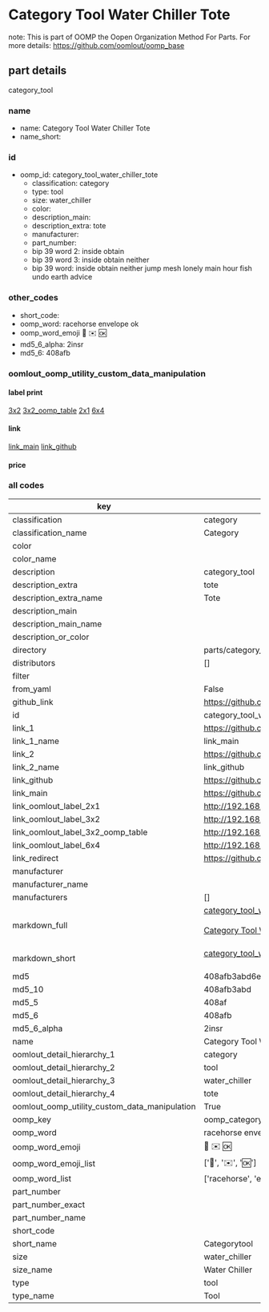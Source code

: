 # Category Tool Water Chiller Tote  

note: This is part of OOMP the Oopen Organization Method For Parts. For more details: https://github.com/oomlout/oomp_base

##  part details
  



category_tool



### name
* name: Category Tool Water Chiller Tote
* name_short: 
### id
* oomp_id: category_tool_water_chiller_tote
  * classification: category
  * type: tool
  * size: water_chiller
  * color: 
  * description_main: 
  * description_extra: tote
  * manufacturer: 
  * part_number: 
  * bip 39 word 2: inside obtain
  * bip 39 word 3: inside obtain neither
  * bip 39 word: inside obtain neither jump mesh lonely main hour fish undo earth advice

### other_codes
* short_code: 
* oomp_word: racehorse envelope ok
* oomp_word_emoji :racehorse: :envelope: :ok:
* md5_6_alpha: 2insr
* md5_6: 408afb






### oomlout_oomp_utility_custom_data_manipulation
#### label print
[3x2](http://192.168.1.245:1112/?label=oomp%202insr)
[3x2_oomp_table](http://192.168.1.108:1112/?label=oomp%202insr)
[2x1](http://192.168.1.242:1112/?label=oomp%202insr)
[6x4](http://192.168.1.55:1112/?label=oomp%202insr)    

#### link

[link_main](https://github.com/oomlout/oomlout_oomp_version_1_messy/tree/main/parts/category_tool_water_chiller_tote) [link_github](https://github.com/oomlout/oomlout_oomp_version_1_messy/tree/main/parts/category_tool_water_chiller_tote)                             

#### price







### all codes 
| key | value |  
| --- | --- |  
| classification | category |  
| classification_name | Category |  
| color |  |  
| color_name |  |  
| description | category_tool |  
| description_extra | tote |  
| description_extra_name | Tote |  
| description_main |  |  
| description_main_name |  |  
| description_or_color |   |  
| directory | parts/category_tool_water_chiller_tote |  
| distributors | [] |  
| filter |  |  
| from_yaml | False |  
| github_link | https://github.com/oomlout/oomlout_oomp_part_src/tree/main/parts/category_tool_water_chiller_tote |  
| id | category_tool_water_chiller_tote |  
| link_1 | https://github.com/oomlout/oomlout_oomp_version_1_messy/tree/main/parts/category_tool_water_chiller_tote |  
| link_1_name | link_main |  
| link_2 | https://github.com/oomlout/oomlout_oomp_version_1_messy/tree/main/parts/category_tool_water_chiller_tote |  
| link_2_name | link_github |  
| link_github | https://github.com/oomlout/oomlout_oomp_version_1_messy/tree/main/parts/category_tool_water_chiller_tote |  
| link_main | https://github.com/oomlout/oomlout_oomp_version_1_messy/tree/main/parts/category_tool_water_chiller_tote |  
| link_oomlout_label_2x1 | http://192.168.1.242:1112/?label=oomp%202insr |  
| link_oomlout_label_3x2 | http://192.168.1.245:1112/?label=oomp%202insr |  
| link_oomlout_label_3x2_oomp_table | http://192.168.1.108:1112/?label=oomp%202insr |  
| link_oomlout_label_6x4 | http://192.168.1.55:1112/?label=oomp%202insr |  
| link_redirect | https://github.com/oomlout/oomlout_oomp_version_1_messy/tree/main/parts/category_tool_water_chiller_tote |  
| manufacturer |  |  
| manufacturer_name |  |  
| manufacturers | [] |  
| markdown_full | [category_tool_water_chiller_tote](none)<br>[](none)<br>[Category Tool Water Chiller Tote](none)<br><br> |  
| markdown_short | [category_tool_water_chiller_tote](none)<br><br> |  
| md5 | 408afb3abd6e50ca0ec5e78f286623a9 |  
| md5_10 | 408afb3abd |  
| md5_5 | 408af |  
| md5_6 | 408afb |  
| md5_6_alpha | 2insr |  
| name | Category Tool Water Chiller Tote |  
| oomlout_detail_hierarchy_1 | category |  
| oomlout_detail_hierarchy_2 | tool |  
| oomlout_detail_hierarchy_3 | water_chiller |  
| oomlout_detail_hierarchy_4 | tote |  
| oomlout_oomp_utility_custom_data_manipulation | True |  
| oomp_key | oomp_category_tool_water_chiller_tote |  
| oomp_word | racehorse envelope ok |  
| oomp_word_emoji | :racehorse: :envelope: :ok: |  
| oomp_word_emoji_list | [':racehorse:', ':envelope:', ':ok:'] |  
| oomp_word_list | ['racehorse', 'envelope', 'ok'] |  
| part_number |  |  
| part_number_exact |  |  
| part_number_name |  |  
| short_code |  |  
| short_name | Categorytool |  
| size | water_chiller |  
| size_name | Water Chiller |  
| type | tool |  
| type_name | Tool |  
